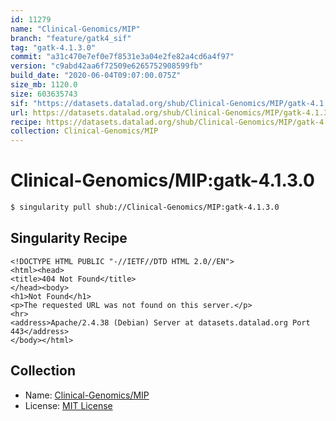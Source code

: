 ```yaml
---
id: 11279
name: "Clinical-Genomics/MIP"
branch: "feature/gatk4_sif"
tag: "gatk-4.1.3.0"
commit: "a31c470e7ef0e7f8531e3a04e2fe82a4cd6a4f97"
version: "c9abd42aa6f72509e6265752908599fb"
build_date: "2020-06-04T09:07:00.075Z"
size_mb: 1120.0
size: 603635743
sif: "https://datasets.datalad.org/shub/Clinical-Genomics/MIP/gatk-4.1.3.0/2020-06-04-a31c470e-c9abd42a/c9abd42aa6f72509e6265752908599fb.sif"
url: https://datasets.datalad.org/shub/Clinical-Genomics/MIP/gatk-4.1.3.0/2020-06-04-a31c470e-c9abd42a/
recipe: https://datasets.datalad.org/shub/Clinical-Genomics/MIP/gatk-4.1.3.0/2020-06-04-a31c470e-c9abd42a/Singularity
collection: Clinical-Genomics/MIP
---
```


# Clinical-Genomics/MIP:gatk-4.1.3.0

```bash
$ singularity pull shub://Clinical-Genomics/MIP:gatk-4.1.3.0
```

## Singularity Recipe

```singularity
<!DOCTYPE HTML PUBLIC "-//IETF//DTD HTML 2.0//EN">
<html><head>
<title>404 Not Found</title>
</head><body>
<h1>Not Found</h1>
<p>The requested URL was not found on this server.</p>
<hr>
<address>Apache/2.4.38 (Debian) Server at datasets.datalad.org Port 443</address>
</body></html>
```

## Collection

 - Name: [Clinical-Genomics/MIP](https://github.com/Clinical-Genomics/MIP)
 - License: [MIT License](https://api.github.com/licenses/mit)

